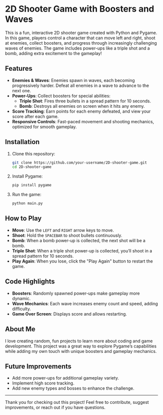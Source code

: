 # 2D Shooter Game with Boosters and Waves

This is a fun, interactive 2D shooter game created with Python and Pygame. In this game, players control a character that can move left and right, shoot at enemies, collect boosters, and progress through increasingly challenging waves of enemies. The game includes power-ups like a triple shot and a bomb, adding extra excitement to the gameplay!

## Features

- **Enemies & Waves**: Enemies spawn in waves, each becoming progressively harder. Defeat all enemies in a wave to advance to the next one.
- **Power-Ups**: Collect boosters for special abilities:
  - **Triple Shot**: Fires three bullets in a spread pattern for 10 seconds.
  - **Bomb**: Destroys all enemies on screen when it hits any enemy.
- **Score Tracking**: Earn points for each enemy defeated, and view your score after each game.
- **Responsive Controls**: Fast-paced movement and shooting mechanics, optimized for smooth gameplay.

## Installation

1. Clone this repository:

   ```bash
   git clone https://github.com/your-username/2D-shooter-game.git
   cd 2D-shooter-game
   ```

2. Install Pygame:

   ```bash
   pip install pygame
   ```

3. Run the game:

   ```bash
   python main.py
   ```

## How to Play

- **Move**: Use the `LEFT` and `RIGHT` arrow keys to move.
- **Shoot**: Hold the `SPACEBAR` to shoot bullets continuously.
- **Bomb**: When a bomb power-up is collected, the next shot will be a bomb. 
- **Triple Shot**: When a triple shot power-up is collected, you’ll shoot in a spread pattern for 10 seconds.
- **Play Again**: When you lose, click the "Play Again" button to restart the game.

## Code Highlights

- **Boosters**: Randomly spawned power-ups make gameplay more dynamic.
- **Wave Mechanics**: Each wave increases enemy count and speed, adding difficulty.
- **Game Over Screen**: Displays score and allows restarting.

## About Me

I love creating random, fun projects to learn more about coding and game development. This project was a great way to explore Pygame’s capabilities while adding my own touch with unique boosters and gameplay mechanics.

## Future Improvements

- Add more power-ups for additional gameplay variety.
- Implement high score tracking.
- Add new enemy types and bosses to enhance the challenge.

---

Thank you for checking out this project! Feel free to contribute, suggest improvements, or reach out if you have questions.
```